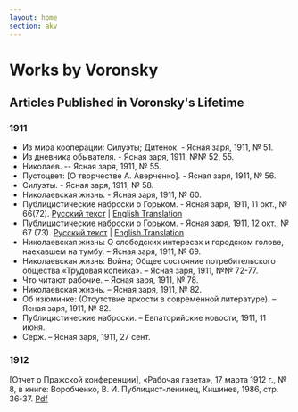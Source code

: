 ```yaml
---
layout: home
section: akv
---
```

# Works by Voronsky
## Articles Published in Voronsky's Lifetime

### 1911
- Из мира кооперации: Силуэты; Дитенок. - Ясная заря, 1911, № 51.
- Из дневника обывателя. - Ясная заря, 1911, №№ 52, 55.
- Николаев. -- Ясная заря, 1911, № 55.
- Пустоцвет: [О творчестве А. Аверченко]. - Ясная заря, 1911, № 56.
- Силуэты. - Ясная заря, 1911, № 58.
- Николаевская жизнь. - Ясная заря, 1911, № 60.
- Публицистические наброски о Горьком. - Ясная заря, 1911, 11 окт., № 66(72). [Русский текст](../Texts/Zaria11a.pdf) \| [English Translation](../Texts/gorky1.pdf)
- Публицистические наброски о Горьком. - Ясная заря, 1911, 12 окт., № 67 (73). [Русский текст](../Texts/Zaria11b.pdf) \| [English Translation](../Texts/gorky2.pdf)
- Николаевская жизнь: О слободских интересах и городском голове, наехавшем на тумбу. – Ясная заря, 1911, № 69.
- Николаевская жизнь: Война; Общее состояние потребительского общества «Трудовая копейка». – Ясная заря, 1911, №№ 72-77.
- Что читают рабочие. – Ясная заря, 1911, № 78.
- Николаевская жизнь. – Ясная заря, 1911, № 82.
- Об изюминке: (Отсутствие яркости в современной литературе). – Ясная заря, 1911, № 82.
- Публицистические наброски. – Евпаторийские новости, 1911, 11 июня.
- Серж. – Ясная заря, 1911, 27 сент.

### 1912
[Отчет о Пражской конференции], «Рабочая газета», 17 марта 1912 г., № 8, в книге: Воробченко, В. И. Публицист-ленинец, Кишинев, 1986, стр. 36-37. [Pdf](../Texts/AKV_Otchet1912.pdf)

